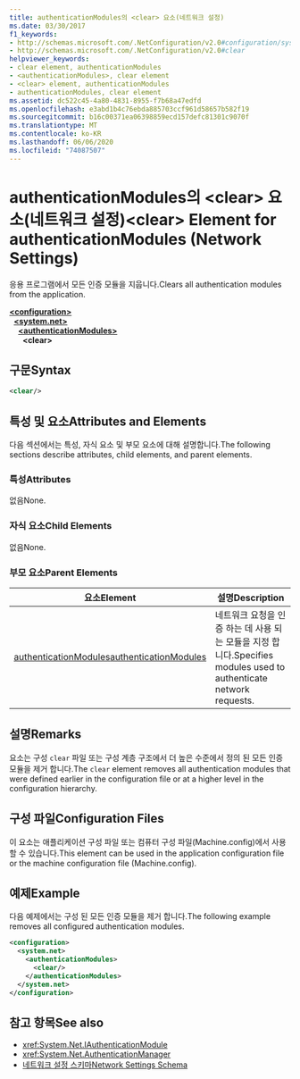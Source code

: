 ```yaml
---
title: authenticationModules의 <clear> 요소(네트워크 설정)
ms.date: 03/30/2017
f1_keywords:
- http://schemas.microsoft.com/.NetConfiguration/v2.0#configuration/system.net/authenticationModules/clear
- http://schemas.microsoft.com/.NetConfiguration/v2.0#clear
helpviewer_keywords:
- clear element, authenticationModules
- <authenticationModules>, clear element
- <clear> element, authenticationModules
- authenticationModules, clear element
ms.assetid: dc522c45-4a80-4831-8955-f7b68a47edfd
ms.openlocfilehash: e3abd1b4c76ebda885703ccf961d58657b582f19
ms.sourcegitcommit: b16c00371ea06398859ecd157defc81301c9070f
ms.translationtype: MT
ms.contentlocale: ko-KR
ms.lasthandoff: 06/06/2020
ms.locfileid: "74087507"
---
```

# <a name="clear-element-for-authenticationmodules-network-settings"></a><span data-ttu-id="39ea1-102">authenticationModules의 \<clear> 요소(네트워크 설정)</span><span class="sxs-lookup"><span data-stu-id="39ea1-102">\<clear> Element for authenticationModules (Network Settings)</span></span>
<span data-ttu-id="39ea1-103">응용 프로그램에서 모든 인증 모듈을 지웁니다.</span><span class="sxs-lookup"><span data-stu-id="39ea1-103">Clears all authentication modules from the application.</span></span>  

[**\<configuration>**](../configuration-element.md)\
&nbsp;&nbsp;[**\<system.net>**](system-net-element-network-settings.md)\
&nbsp;&nbsp;&nbsp;&nbsp;[**\<authenticationModules>**](authenticationmodules-element-network-settings.md)\
&nbsp;&nbsp;&nbsp;&nbsp;&nbsp;&nbsp;**\<clear>**

## <a name="syntax"></a><span data-ttu-id="39ea1-104">구문</span><span class="sxs-lookup"><span data-stu-id="39ea1-104">Syntax</span></span>  
  
```xml  
<clear/>  
```  
  
## <a name="attributes-and-elements"></a><span data-ttu-id="39ea1-105">특성 및 요소</span><span class="sxs-lookup"><span data-stu-id="39ea1-105">Attributes and Elements</span></span>  
 <span data-ttu-id="39ea1-106">다음 섹션에서는 특성, 자식 요소 및 부모 요소에 대해 설명합니다.</span><span class="sxs-lookup"><span data-stu-id="39ea1-106">The following sections describe attributes, child elements, and parent elements.</span></span>  
  
### <a name="attributes"></a><span data-ttu-id="39ea1-107">특성</span><span class="sxs-lookup"><span data-stu-id="39ea1-107">Attributes</span></span>  
 <span data-ttu-id="39ea1-108">없음</span><span class="sxs-lookup"><span data-stu-id="39ea1-108">None.</span></span>  
  
### <a name="child-elements"></a><span data-ttu-id="39ea1-109">자식 요소</span><span class="sxs-lookup"><span data-stu-id="39ea1-109">Child Elements</span></span>  
 <span data-ttu-id="39ea1-110">없음</span><span class="sxs-lookup"><span data-stu-id="39ea1-110">None.</span></span>  
  
### <a name="parent-elements"></a><span data-ttu-id="39ea1-111">부모 요소</span><span class="sxs-lookup"><span data-stu-id="39ea1-111">Parent Elements</span></span>  
  
|<span data-ttu-id="39ea1-112">**요소**</span><span class="sxs-lookup"><span data-stu-id="39ea1-112">**Element**</span></span>|<span data-ttu-id="39ea1-113">**설명**</span><span class="sxs-lookup"><span data-stu-id="39ea1-113">**Description**</span></span>|  
|-----------------|---------------------|  
|[<span data-ttu-id="39ea1-114">authenticationModules</span><span class="sxs-lookup"><span data-stu-id="39ea1-114">authenticationModules</span></span>](authenticationmodules-element-network-settings.md)|<span data-ttu-id="39ea1-115">네트워크 요청을 인증 하는 데 사용 되는 모듈을 지정 합니다.</span><span class="sxs-lookup"><span data-stu-id="39ea1-115">Specifies modules used to authenticate network requests.</span></span>|  
  
## <a name="remarks"></a><span data-ttu-id="39ea1-116">설명</span><span class="sxs-lookup"><span data-stu-id="39ea1-116">Remarks</span></span>  
 <span data-ttu-id="39ea1-117">요소는 구성 `clear` 파일 또는 구성 계층 구조에서 더 높은 수준에서 정의 된 모든 인증 모듈을 제거 합니다.</span><span class="sxs-lookup"><span data-stu-id="39ea1-117">The `clear` element removes all authentication modules that were defined earlier in the configuration file or at a higher level in the configuration hierarchy.</span></span>  
  
## <a name="configuration-files"></a><span data-ttu-id="39ea1-118">구성 파일</span><span class="sxs-lookup"><span data-stu-id="39ea1-118">Configuration Files</span></span>  
 <span data-ttu-id="39ea1-119">이 요소는 애플리케이션 구성 파일 또는 컴퓨터 구성 파일(Machine.config)에서 사용할 수 있습니다.</span><span class="sxs-lookup"><span data-stu-id="39ea1-119">This element can be used in the application configuration file or the machine configuration file (Machine.config).</span></span>  
  
## <a name="example"></a><span data-ttu-id="39ea1-120">예제</span><span class="sxs-lookup"><span data-stu-id="39ea1-120">Example</span></span>  
 <span data-ttu-id="39ea1-121">다음 예제에서는 구성 된 모든 인증 모듈을 제거 합니다.</span><span class="sxs-lookup"><span data-stu-id="39ea1-121">The following example removes all configured authentication modules.</span></span>  
  
```xml  
<configuration>  
  <system.net>  
    <authenticationModules>  
      <clear/>  
    </authenticationModules>  
  </system.net>  
</configuration>  
```  
  
## <a name="see-also"></a><span data-ttu-id="39ea1-122">참고 항목</span><span class="sxs-lookup"><span data-stu-id="39ea1-122">See also</span></span>

- <xref:System.Net.IAuthenticationModule>
- <xref:System.Net.AuthenticationManager>
- [<span data-ttu-id="39ea1-123">네트워크 설정 스키마</span><span class="sxs-lookup"><span data-stu-id="39ea1-123">Network Settings Schema</span></span>](index.md)

